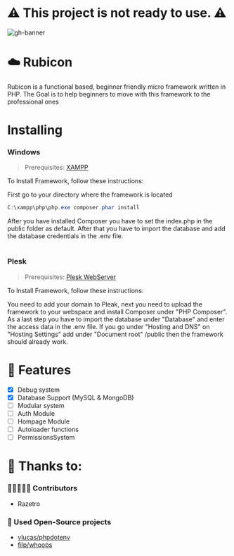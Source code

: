 # ⚠️  This project is not ready to use. ⚠️
![gh-banner](https://i.imgur.com/fRVIy4h.png)
# ☁️ Rubicon
Rubicon is a functional based, beginner friendly micro framework written in PHP. The Goal is to help beginners to move with this framework to the professional ones

# Installing
### Windows
> Prerequisites:
[XAMPP](https://www.apachefriends.org/de/index.html)

To Install Framework, follow these instructions:

First go to your directory where the framework is located
```powershell 
C:\xampp\php\php.exe composer.phar install
```

After you have installed Composer you have to set the index.php in the public folder as default. After that you have to import the database and add the database credentials in the .env file.
# 

### Plesk
> Prerequisites:
[Plesk WebServer](https://bindyourserver.de/)

To Install Framework, follow these instructions:

You need to add your domain to Pleak, next you need to upload the framework to your webspace and install Composer under "PHP Composer". As a last step you have to import the database under "Database" and enter the access data in the .env file. If you go under "Hosting and DNS" on "Hosting Settings" add under "Document root" /public then the framework should already work.

# 📑 Features
- [X] Debug system
- [X] Database Support (MySQL & MongoDB)
- [ ] Modular system
- [ ] Auth Module
- [ ] Hompage Module
- [ ] Autoloader functions
- [ ] PermissionsSystem

# 🙏 Thanks to:
### 🧑🏻‍🤝‍🧑🏻 Contributors
* Razetro

### 🚧 Used Open-Source projects
* [vlucas/phpdotenv](https://github.com/vlucas/phpdotenv)
* [filp/whoops](https://github.com/filp/whoops)
